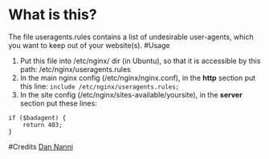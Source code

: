 # What is this?
The file useragents.rules contains a list of undesirable user-agents, which you want to keep out of your website(s).
#Usage
1. Put this file into /etc/nginx/ dir (in Ubuntu), so that it is accessible by this path: /etc/nginx/useragents.rules
2. In the main nginx config (/etc/nginx/nginx.conf), in the **http** section put this line:
```include /etc/nginx/useragents.rules;```
3. In the site config (/etc/nginx/sites-available/yoursite), in the **server** section put these lines:
```
if ($badagent) {
	return 403;
}
```
#Credits
[Dan Nanni](http://ask.xmodulo.com/block-specific-user-agents-nginx-web-server.html)
